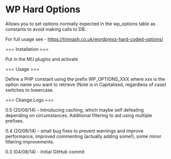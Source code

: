 WP Hard Options
===============

Allows you to set options normally expected in the wp_options table as constants to avoid making calls to DB.

For full usage see - https://timnash.co.uk/wordpress-hard-coded-options/

=== Installation ===

Put in the MU plugins and activate

=== Usage ===

Define a PHP constant using the prefix WP_OPTIONS_XXX where xxx is the option name you want to retrieve (Note is in Capitalised, regardless of case) switches to lowercase.

=== Change Logs ===

0.5 (20/08/14) - Introducing caching, which maybe self defeating depending on circumstances. Additional filtering to aid using multiple prefixes.

0.4 (20/08/14) - small bug fixes to prevent warnings and improve performance, improved commenting (actually adding some!), some minor filtering improvements. 

0.3 (04/08/14) - Initial GitHub commit